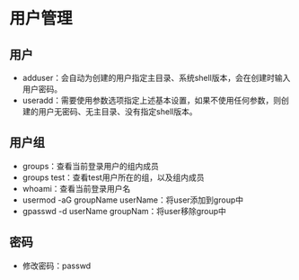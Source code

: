 # 用户管理

## 用户

* adduser：会自动为创建的用户指定主目录、系统shell版本，会在创建时输入用户密码。
* useradd：需要使用参数选项指定上述基本设置，如果不使用任何参数，则创建的用户无密码、无主目录、没有指定shell版本。

## 用户组

* groups：查看当前登录用户的组内成员
* groups test：查看test用户所在的组，以及组内成员
* whoami：查看当前登录用户名
* usermod -aG groupName userName：将user添加到group中
* gpasswd -d userName groupNam：将user移除group中

## 密码

* 修改密码：passwd